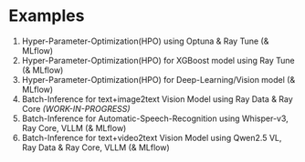 # Examples
1. Hyper-Parameter-Optimization(HPO) using Optuna & Ray Tune (& MLflow)
2. Hyper-Parameter-Optimization(HPO) for XGBoost model using Ray Tune (& MLflow)
3. Hyper-Parameter-Optimization(HPO) for Deep-Learning/Vision model (& MLflow)
4. Batch-Inference for text+image2text Vision Model using Ray Data & Ray Core _(WORK-IN-PROGRESS)_
5. Batch-Inference for Automatic-Speech-Recognition using Whisper-v3, Ray Core, VLLM (& MLflow)
6. Batch-Inference for text+video2text Vision Model using Qwen2.5 VL, Ray Data & Ray Core, VLLM (& MLflow)
